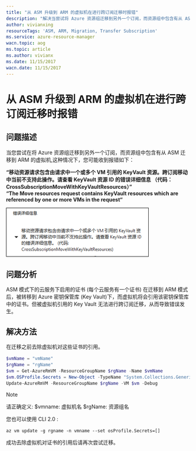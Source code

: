 ```yaml
---
title: "从 ASM 升级到 ARM 的虚拟机在进行跨订阅迁移时报错"
description: "解决当尝试将 Azure 资源组迁移到另外一个订阅，而资源组中包含有从 ASM 迁移到 ARM 的虚拟机时的报错问题"
author: vivianxing
resourceTags: 'ASM, ARM, Migration, Transfer Subscription'
ms.service: azure-resource-manager
wacn.topic: aog
ms.topic: article
ms.author: vivianx
ms.date: 11/15/2017
wacn.date: 11/15/2017
---
```


# 从 ASM 升级到 ARM 的虚拟机在进行跨订阅迁移时报错

## 问题描述

当您尝试在将 Azure 资源组迁移到另外一个订阅，而资源组中包含有从 ASM 迁移到 ARM 的虚拟机,这种情况下，您可能收到报错如下：

**“移动资源请求包含由请求中一个或多个 VM 引用的 KeyVault 资源。跨订阅移动中当前不支持此操作。请查看 KeyVault 资源 ID 的错误详细信息 （代码：CrossSubscriptionMoveWithKeyVaultResources）”**<br>
**“The Move resources request contains KeyVault resources which are referenced by one or more VMs in the request“**

![01](media/aog-azure-resource-manager-qa-transfer-sub-with-vm-from-asm-to-arm/01.png)

## 问题分析

ASM 模式下的云服务下启用的证书 (每个云服务有一个证书) 在迁移到 ARM 模式后，被转移到 Azure 密钥保管库 (Key Vault)下，而虚拟机将会引用该密钥保管库中的证书。但被虚拟机引用的 Key Vault 无法进行跨订阅迁移，从而导致错误发生。

## 解决方法

在迁移之前去除虚拟机对这些证书的引用。

```PowerShell
$vmName = "vmName"
$rgName = "rgName"
$vm = Get-AzureRmVM -ResourceGroupName $rgName -Name $vmName
$vm.OSProfile.Secrets = New-Object -TypeName "System.Collections.Generic.List[Microsoft.Azure.Management.Compute.Models.VaultSecretGroup]"
Update-AzureRmVM -ResourceGroupName $rgName -VM $vm -Debug
```

> [!NOTE]
> 请正确定义:
> $vmname: 虚拟机名
> $rgName: 资源组名

您也可以使用 CLI 2.0 :

```Azure CLI
az vm update -g rgname -n vmname --set osProfile.Secrets=[]
```

成功去除虚拟机对证书的引用后请再次尝试迁移。